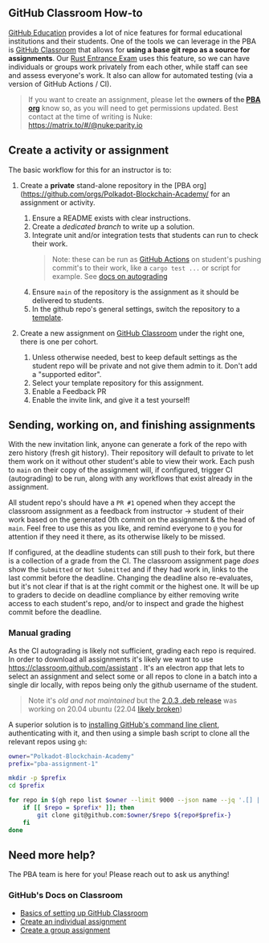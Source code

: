 ## GitHub Classroom How-to

[GitHub Education](https://education.github.com/) provides a lot of nice features for formal educational institutions and their students.
One of the tools we can leverage in the PBA is [GitHub Classroom](https://classroom.github.com/) that allows for **using a base git repo as a source for assignments**.
Our [Rust Entrance Exam](https://github.com/Polkadot-Blockchain-Academy/Rust-Entrance-Exam) uses this feature, so we can have individuals or groups work privately from each other, while staff can see and assess everyone's work. <!-- markdown-link-check-disable-line -->
It also can allow for automated testing (via a version of GitHub Actions / CI).

> If you want to create an assignment, please let the **owners of the [PBA org](https://github.com/orgs/Polkadot-Blockchain-Academy/people?query=role%3Aowner)** know so, as you will need to get permissions updated.
> Best contact at the time of writing is Nuke: https://matrix.to/#/@nuke:parity.io

## Create a activity or assignment

The basic workflow for this for an instructor is to:

1. Create a **private** stand-alone repository in the [PBA org](https://github.com/orgs/Polkadot-Blockchain-Academy/ for an assignment or activity.

   1. Ensure a README exists with clear instructions.
   1. Create a _dedicated branch_ to write up a solution.
   1. Integrate unit and/or integration tests that students can run to check their work.<br/>
      > Note: these can be run as [GitHub Actions](https://docs.github.com/en/actions) on student's pushing commit's to their work, like a `cargo test ...` or script for example. <!-- markdown-link-check-disable-line -->
      > See [docs on autograding](https://docs.github.com/en/education/manage-coursework-with-github-classroom/teach-with-github-classroom/use-autograding) <!-- markdown-link-check-disable-line -->
   1. Ensure `main` of the repository is the assignment as it should be delivered to students.
   1. In the github repo's general settings, switch the repository to a [template](https://docs.github.com/en/repositories/creating-and-managing-repositories/creating-a-template-repository). <!-- markdown-link-check-disable-line -->

1. Create a new assignment on [GitHub Classroom](https://classroom.github.com/) under the right one, there is one per cohort.
   1. Unless otherwise needed, best to keep default settings as the student repo will be private and not give them admin to it.
      Don't add a "supported editor".
   1. Select your template repository for this assignment.
   1. Enable a Feedback PR
   1. Enable the invite link, and give it a test yourself!

## Sending, working on, and finishing assignments

With the new invitation link, anyone can generate a fork of the repo with zero history (fresh git history).
Their repository will default to private to let them work on it without other student's able to view their work.
Each push to `main` on their copy of the assignment will, if configured, trigger CI (autograding) to be run, along with any workflows that exist already in the assignment.

All student repo's should have a `PR #1` opened when they accept the classroom assignment as a feedback from instructor -> student of their work based on the generated 0th commit on the assignment & the head of `main`.
Feel free to use this as you like, and remind everyone to `@` you for attention if they need it there, as its otherwise likely to be missed.

If configured, at the deadline students can still push to their fork, but there is a collection of a grade from the CI.
The classroom assignment page _does_ show the `Submitted` or `Not Submitted` and if they had work in, links to the last commit before the deadline.
Changing the deadline also re-evaluates, but it's not clear if that is at the right commit or the highest one.
It will be up to graders to decide on deadline compliance by either removing write access to each student's repo, and/or to inspect and grade the highest commit before the deadline.

### Manual grading

As the CI autograding is likely not sufficient, grading each repo is required.
In order to download all assignments it's likely we want to use https://classroom.github.com/assistant .
It's an electron app that lets to select an assignment and select some or all repos to clone in a batch into a single dir locally, with repos being only the github username of the student.

> Note it's _old and not maintained_ but the [2.0.3 .deb release](https://github.com/education/classroom-assistant/releases/tag/v2.0.3) was working on 20.04 ubuntu (22.04 [likely broken](https://github.com/education/classroom-assistant/issues/235))

A superior solution is to [installing GitHub's command line client](https://github.com/cli/cli#installation), authenticating with it, and then using a simple bash script to clone all the relevant repos using `gh`:

```sh
owner="Polkadot-Blockchain-Academy"
prefix="pba-assignment-1"

mkdir -p $prefix
cd $prefix

for repo in $(gh repo list $owner --limit 9000 --json name --jq '.[] | .name'); do
    if [[ $repo = $prefix* ]]; then
        git clone git@github.com:$owner/$repo ${repo#$prefix-}
    fi
done
```

## Need more help?

The PBA team is here for you!
Please reach out to ask us anything!

### GitHub's Docs on Classroom

- [Basics of setting up GitHub Classroom](https://docs.github.com/en/education/manage-coursework-with-github-classroom/get-started-with-github-classroom/basics-of-setting-up-github-classroom) <!-- markdown-link-check-disable-line -->
- [Create an individual assignment](https://docs.github.com/en/education/manage-coursework-with-github-classroom/teach-with-github-classroom/create-an-individual-assignment) <!-- markdown-link-check-disable-line -->
- [Create a group assignment](https://docs.github.com/en/education/manage-coursework-with-github-classroom/teach-with-github-classroom/create-a-group-assignment) <!-- markdown-link-check-disable-line -->
